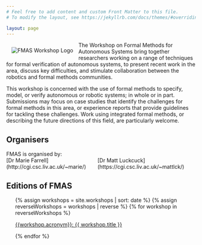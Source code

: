 ```yaml
---
# Feel free to add content and custom Front Matter to this file.
# To modify the layout, see https://jekyllrb.com/docs/themes/#overriding-theme-defaults

layout: page
---
```


<img alt="FMAS Workshop Logo" style="float: left; margin: 1em" src="{{site.logos}}/FMAS-Logo.png">

The Workshop on Formal Methods for Autonomous Systems bring together researchers working on a range of techniques for formal verification of autonomous systems, to present recent work in the area, discuss key difficulties, and stimulate collaboration between the robotics and formal methods communities.

This workshop is concerned with the use of formal methods to specify, model, or verify autonomous or robotic systems; in whole or in part. Submissions may focus on case studies that identify the challenges for formal methods in this area, or experience reports that provide guidelines for tackling these challenges. Work using integrated formal methods, or describing the future directions of this field, are particularly welcome.

## Organisers

<div class="center">
FMAS is organised by:
</div>

<article class="row" style="display:grid">
  <section class="columns large-4" markdown="1" style="grid-column:1" >
 [Dr Marie Farrell](http://cgi.csc.liv.ac.uk/~marie/)
</section>
<section class="columns large-4" markdown="1" style = "grid-column:2">
  [Dr Matt Luckcuck](https://cgi.csc.liv.ac.uk/~mattlck/)
</section>
</article>


## Editions of FMAS
<ul>
{% assign workshops = site.workshops | sort: date %}
{% assign reverseWorkshops = workshops | reverse %}
{% for workshop in reverseWorkshops %}
  <p><a href="{{ site.url }}{{ workshop.permalink }}">{{workshop.acronym}}: {{ workshop.title }}</a></p>
{% endfor %}
</ul>
